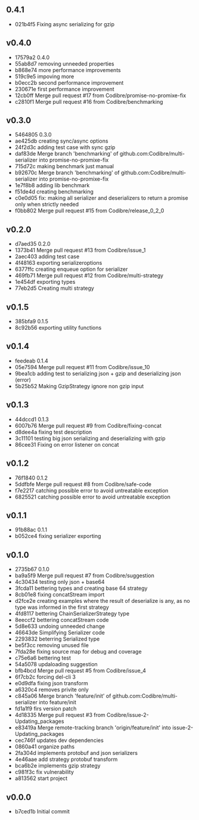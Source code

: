 
## 0.4.1
* 021b4f5 Fixing async serializing for gzip
## v0.4.0
* 17579a2 0.4.0
* 55ab8d7 removing unneeded properties
* b868e74 more performance improvements
* 519c9e5 impoving more
* b0ecc2b second performance improvement
* 230671e first performance improvement
* 12cb0ff Merge pull request #17 from Codibre/promise-no-promixe-fix
* c2810f1 Merge pull request #16 from Codibre/benchmarking
## v0.3.0
* 5464805 0.3.0
* ae425db creating sync/async options
* 24f2d3c adding test case with sync gzip
* daf83de Merge branch 'benchmarking' of github.com:Codibre/multi-serializer into promise-no-promixe-fix
* 715d72c making benchmark just manual
* b92670c Merge branch 'benchmarking' of github.com:Codibre/multi-serializer into promise-no-promixe-fix
* 1e7f8b8 adding lib benchmark
* f51de4d creating benchmarking
* c0e0d05 fix: making all serializer and deserializers to return a promise only when strictly needed
* f0bb802 Merge pull request #15 from Codibre/release_0_2_0
## v0.2.0
* d7aed35 0.2.0
* 1373b41 Merge pull request #13 from Codibre/issue_1
* 2aec403 adding test case
* 4f48163 exporting serializeroptions
* 6377ffc creating enqueue option for serializer
* 469fb71 Merge pull request #12 from Codibre/multi-strategy
* 1e454df exporting types
* 77eb2d5 Creating multi strategy
## v0.1.5
* 385bfa9 0.1.5
* 8c92b56 exporting utility functions
## v0.1.4
* feedeab 0.1.4
* 05e7594 Merge pull request #11 from Codibre/issue_10
* 9bea1cb adding test to serializing json + gzip and deserializing json (error)
* 5b25b52 Making GzipStrategy ignore non gzip input
## v0.1.3
* 44dccd1 0.1.3
* 6007b76 Merge pull request #9 from Codibre/fixing-concat
* d8dee4a fixing test description
* 3c11101 testing big json serializing and deserializing with gzip
* 86cee31 Fixing on error listener on concat
## v0.1.2
* 76f1840 0.1.2
* 5ddfbfe Merge pull request #8 from Codibre/safe-code
* f7e2217 catching possible error to avoid untreatable exception
* 6825521 catching possible error to avoid untreatable exception
## v0.1.1
* 91b88ac 0.1.1
* b052ce4 fixing serializer exporting
## v0.1.0
* 2735b67 0.1.0
* ba9a5f9 Merge pull request #7 from Codibre/suggestion
* 4c30434 testing only json + base64
* 3fcda11 bettering types and creating base 64 strategy
* 8cb01e8 fixing concatStream import
* d2fce2e creating examples where the result of deserialize is any, as no type was informed in the first strategy
* 4fd8117 bettering ChainSerializerStrategy type
* 8eeccf2 bettering concatStream code
* 5d8e633 undoing unneeded change
* 46643de Simplifying Serializer code
* 2293832 beterring Serialized type
* be5f3cc removing unused file
* 7fda28e fixing source map for debug and coverage
* c75e6a6 bettering test
* 54a5078 updaloading suggestion
* bfb4bcd Merge pull request #5 from Codibre/issue_4
* 6f7cb2c forcing del-cli 3
* e0d9dfa fixing json transform
* a6320c4 removes privite only
* c845a06 Merge branch 'feature/init' of github.com:Codibre/multi-serializer into feature/init
* fd1a1f9 firs version patch
* 4d18335 Merge pull request #3 from Codibre/issue-2-Updating_packages
* e83419a Merge remote-tracking branch 'origin/feature/init' into issue-2-Updating_packages
* cec746f updates dev dependencies
* 0860a41 organize paths
* 2fa304d implements protobuf and json serializers
* 4e46aae add strategy protobuf transform
* bca6b2e implements gzip strategy
* c981f3c fix vulnerability
* a813562 start project
## v0.0.0
* b7ced1b Initial commit
